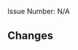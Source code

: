 <!--
Definition of Done:

- Technical Documentation
- Code compliant with Clean Coding rules and tslint
- Unit tests
- Automation tests
-->

Issue Number: N/A

## Changes
